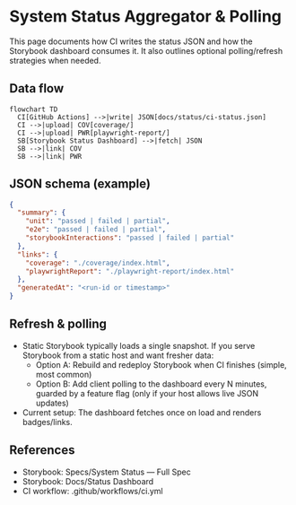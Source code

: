 # System Status Aggregator & Polling

This page documents how CI writes the status JSON and how the Storybook dashboard consumes it. It also outlines optional polling/refresh strategies when needed.

## Data flow

```mermaid
flowchart TD
  CI[GitHub Actions] -->|write| JSON[docs/status/ci-status.json]
  CI -->|upload| COV[coverage/]
  CI -->|upload| PWR[playwright-report/]
  SB[Storybook Status Dashboard] -->|fetch| JSON
  SB -->|link| COV
  SB -->|link| PWR
```

## JSON schema (example)

```json
{
  "summary": {
    "unit": "passed | failed | partial",
    "e2e": "passed | failed | partial",
    "storybookInteractions": "passed | failed | partial"
  },
  "links": {
    "coverage": "./coverage/index.html",
    "playwrightReport": "./playwright-report/index.html"
  },
  "generatedAt": "<run-id or timestamp>"
}
```

## Refresh & polling

- Static Storybook typically loads a single snapshot. If you serve Storybook from a static host and want fresher data:
  - Option A: Rebuild and redeploy Storybook when CI finishes (simple, most common)
  - Option B: Add client polling to the dashboard every N minutes, guarded by a feature flag (only if your host allows live JSON updates)
- Current setup: The dashboard fetches once on load and renders badges/links.

## References

- Storybook: Specs/System Status — Full Spec
- Storybook: Docs/Status Dashboard
- CI workflow: .github/workflows/ci.yml
